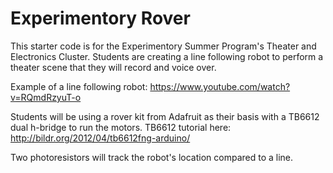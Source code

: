 # Experimentory Rover


This starter code is for the Experimentory Summer Program's Theater and Electronics Cluster. Students are creating a line 
following robot to perform a theater scene that they will record and voice over.

Example of a line following robot: https://www.youtube.com/watch?v=RQmdRzyuT-o

Students will be using a rover kit from Adafruit as their basis with a TB6612 dual h-bridge to run the motors. 
TB6612 tutorial here: http://bildr.org/2012/04/tb6612fng-arduino/

Two photoresistors will track the robot's location compared to a line.
